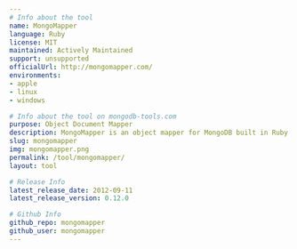 ```yaml
---
# Info about the tool
name: MongoMapper
language: Ruby
license: MIT
maintained: Actively Maintained
support: unsupported
officialUrl: http://mongomapper.com/
environments:
- apple
- linux
- windows

# Info about the tool on mongodb-tools.com
purpose: Object Document Mapper
description: MongoMapper is an object mapper for MongoDB built in Ruby to be simple and extensible.
slug: mongomapper
img: mongomapper.png
permalink: /tool/mongomapper/
layout: tool

# Release Info
latest_release_date: 2012-09-11
latest_release_version: 0.12.0

# Github Info
github_repo: mongomapper
github_user: mongomapper
---
```


